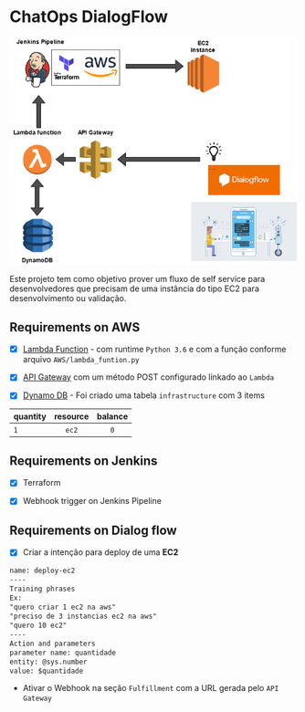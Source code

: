 # ChatOps DialogFlow

![alt text](images/Diagrama_solution.png)

Este projeto tem como objetivo prover um fluxo de self service para desenvolvedores que precisam de uma instância do tipo EC2 para desenvolvimento ou validação.

## Requirements on AWS
- [x] [Lambda Function](https://console.aws.amazon.com/lambda/) - com runtime `Python 3.6` e com a função conforme arquivo `AWS/lambda_funtion.py`

- [x] [API Gateway](https://console.aws.amazon.com/apigateway/)  com um método POST configurado linkado ao `Lambda`

- [x] [Dynamo DB](https://console.aws.amazon.com/dynamodb/) - Foi criado uma tabela `infrastructure` com 3 items 

| quantity | resource | balance
| -------- |:-------:|:-------:|
|    `1`  |  `ec2` | `0`

## Requirements on Jenkins
- [x] Terraform

- [x] Webhook trigger on Jenkins Pipeline

## Requirements on Dialog flow

- [x] Criar a intenção para deploy de uma **EC2**
````
name: deploy-ec2
----
Training phrases
Ex:
"quero criar 1 ec2 na aws"
"preciso de 3 instancias ec2 na aws"
"quero 10 ec2"
----
Action and parameters
parameter name: quantidade
entity: @sys.number
value: $quantidade
````
- Ativar o Webhook na seção `Fulfillment` com a URL gerada pelo `API Gateway`

